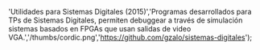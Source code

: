 'Utilidades para Sistemas Digitales (2015)','Programas desarrollados para TPs de Sistemas Digitales, permiten debuggear a través de simulación sistemas basados en FPGAs que usan salidas de video VGA.','/thumbs/cordic.png','https://github.com/gzalo/sistemas-digitales');
